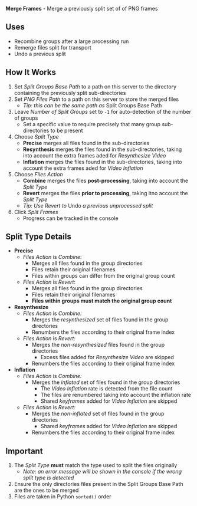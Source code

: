 **Merge Frames** - Merge a previously split set of of PNG frames

## Uses
- Recombine groups after a large processing run
- Remerge files split for transport
- Undo a previous split

## How It Works
1. Set _Split Groups Base Path_ to a path on this server to the directory containing the previously split sub-directories
1. Set _PNG Files Path_ to a path on this server to store the merged files
    - _Tip: this can be the same path as_ Split Groups Base Path
1. Leave _Number of Split Groups_ set to `-1` for auto-detection of the number of groups
    - Set a specific value to require precisely that many group sub-directories to be present
1. Choose _Split Type_
    - **Precise** merges all files found in the sub-directories
    - **Resynthesis** merges the files found in the sub-directories, taking into account the extra frames aded for _Resynthesize Video_
    - **Inflation** merges the files found in the sub-directories, taking into account the extra frames aded for _Video Inflation_
1. Choose _Files Action_
    - **Combine** merges the files **post-processing**, taking into account the _Split Type_
    - **Revert** merges the files **prior to processing**, taking itno account the _Split Type_
    - _Tip: Use Revert to_ Undo _a previous unprocessed split_
1. Click _Split Frames_
    - Progress can be tracked in the console

## Split Type Details
- **Precise**
    - _Files Action_ is _Combine_:
        - Merges all files found in the group directories
        - Files retain their original filenames
        - Files within groups can differ from the original group count
    - _Files Action_ is _Revert_:
        - Merges all files found in the group directories
        - Files retain their original filenames
        - **Files within groups must match the original group count**
- **Resynthesize**
    - _Files Action_ is _Combine:_
        - Merges the _resynthesized_ set of files found in the group directories
        - Renumbers the files according to their original frame index
    - _Files Action_ is _Revert:_
        - Merges the _non-resynthesized_ files found in the group directories
            - Excess files added for _Resynthesize Video_ are skipped
        - Renumbers the files according to their original frame index
- **Inflation**
    - _Files Action_ is _Combine:_
        - Merges the _inflated_ set of files found in the group directories
            - The _Video Inflation_ rate is detected from the file count
            - The files are renumbered taking into account the inflation rate
            - Shared _keyframes_ added for _Video Inflation_ are skipped
    - _Files Action_ is _Revert:_
        - Merges the _non-inflated_ set of files found in the group directories
            - Shared _keyframes_ added for _Video Inflation_ are skipped
        - Renumbers the files according to their original frame index

## Important

1. The _Split Type_ **must** match the type used to split the files originally
    - _Note: an error message will be shown in the console if the wrong split type is detected_
1. Ensure the only directories files present in the Split Groups Base Path are the ones to be merged
1. Files are taken in  Python `sorted()` order
